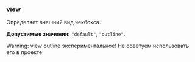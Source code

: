 ### view

Определяет внешний вид чекбокса.

<!-- props:start -->
**Допустимые значения:** `"default"`, `"outline"`.
<!-- props:end -->


Warning: view outline экспериментальное! Не советуем использовать его в проекте
